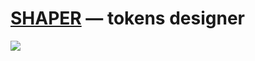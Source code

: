 # [SHAPER](https://hihayk.github.io/shaper/) — tokens designer

![](https://github.com/hihayk/shaper/blob/master/public/shot.png?raw=true)
